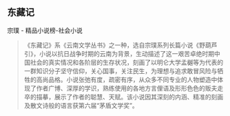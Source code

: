 ## 东藏记

宗璞  -  精品小说榜-社会小说

> 《东藏记》系《云南文学丛书》之一种，选自宗璞系列长篇小说《野葫芦引》，小说以抗日战争时期的云南为背景，生动描述了这一艰苦卓绝时期中国社会的真实情况和各阶层的生存状况，刻画了以明仑大学孟樾等为代表的一群知识分子坚守信仰，关心国事，关注民生，为理想与追求敢冒风险与牺牲的高尚品格。小说张弛有度，疏密有序，从众多不同专业的人物塑造中体现了作者广博、深厚的学识，熟练使用的各地方言俚语及形形色色的贩夫走卒的描摹，展示了作者的聪慧、天赋。该小说因其深刻的内涵、精准的刻画及散文诗般的语言获第六届“茅盾文学奖”。
